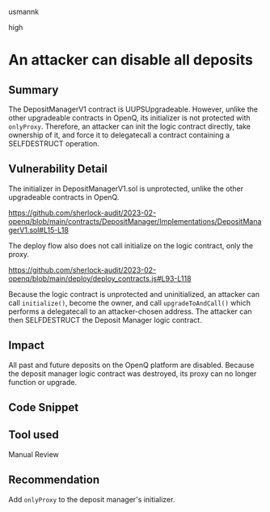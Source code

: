 usmannk

high

# An attacker can disable all deposits

## Summary

The DepositManagerV1 contract is UUPSUpgradeable. However, unlike the other upgradeable contracts in OpenQ, its initializer is not protected with `onlyProxy`. Therefore, an attacker can init the logic contract directly, take ownership of it, and force it to delegatecall a contract containing a SELFDESTRUCT operation.

## Vulnerability Detail

The initializer in DepositManagerV1.sol is unprotected, unlike the other upgradeable contracts in OpenQ.

https://github.com/sherlock-audit/2023-02-openq/blob/main/contracts/DepositManager/Implementations/DepositManagerV1.sol#L15-L18

The deploy flow also does not call initialize on the logic contract, only the proxy.

https://github.com/sherlock-audit/2023-02-openq/blob/main/deploy/deploy_contracts.js#L93-L118

Because the logic contract is unprotected and uninitialized, an attacker can call `initialize()`, become the owner, and call `upgradeToAndCall()` which performs a delegatecall to an attacker-chosen address. The attacker can then SELFDESTRUCT the Deposit Manager logic contract. 

## Impact

All past and future deposits on the OpenQ platform are disabled. Because the deposit manager logic contract was destroyed, its proxy can no longer function or upgrade.

## Code Snippet

## Tool used

Manual Review

## Recommendation

Add `onlyProxy` to the deposit manager's initializer.
